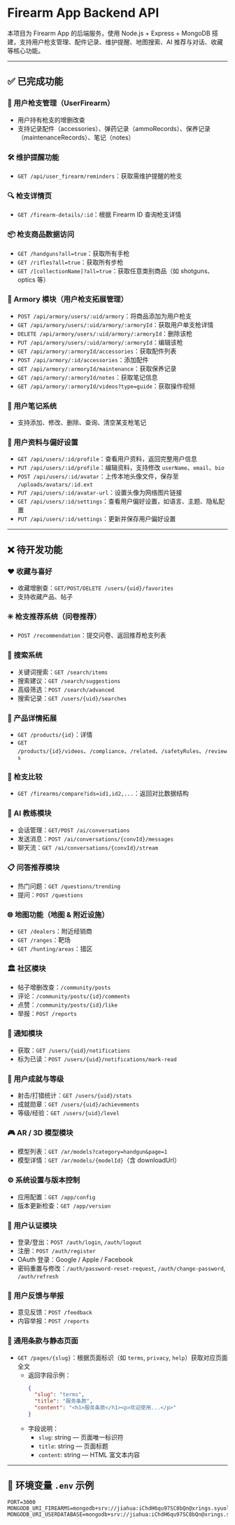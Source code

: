 # Firearm App Backend API

本项目为 Firearm App 的后端服务，使用 Node.js + Express + MongoDB 搭建，支持用户枪支管理、配件记录、维护提醒、地图搜索、AI 推荐与对话、收藏等核心功能。

---

## ✅ 已完成功能

### 🔫 用户枪支管理（UserFirearm）
- 用户持有枪支的增删改查
- 支持记录配件（accessories）、弹药记录（ammoRecords）、保养记录（maintenanceRecords）、笔记（notes）

### 🛠️ 维护提醒功能
- `GET /api/user_firearm/reminders`：获取需维护提醒的枪支

### 🔍 枪支详情页
- `GET /firearm-details/:id`：根据 Firearm ID 查询枪支详情

### 📦 枪支商品数据访问
- `GET /handguns?all=true`：获取所有手枪
- `GET /rifles?all=true`：获取所有步枪
- `GET /[collectionName]?all=true`：获取任意类别商品（如 shotguns、optics 等）

### 🧰 Armory 模块（用户枪支拓展管理）
- `POST /api/armory/users/:uid/armory`：将商品添加为用户枪支
- `GET /api/armory/users/:uid/armory/:armoryId`：获取用户单支枪详情
- `DELETE /api/armory/users/:uid/armory/:armoryId`：删除该枪
- `PUT /api/armory/users/:uid/armory/:armoryId`：编辑该枪
- `GET /api/armory/:armoryId/accessories`：获取配件列表
- `POST /api/armory/:id/accessories`：添加配件
- `GET /api/armory/:armoryId/maintenance`：获取保养记录
- `GET /api/armory/:armoryId/notes`：获取笔记信息
- `GET /api/armory/:armoryId/videos?type=guide`：获取操作视频

### 📝 用户笔记系统
- 支持添加、修改、删除、查询、清空某支枪笔记

### 👤 用户资料与偏好设置
- `GET /api/users/:id/profile`：查看用户资料，返回完整用户信息
- `PUT /api/users/:id/profile`：编辑资料，支持修改 `userName`、`email`、`bio`
- `POST /api/users/:id/avatar`：上传本地头像文件，保存至 `/uploads/avatars/:id.ext`
- `PUT /api/users/:id/avatar-url`：设置头像为网络图片链接
- `GET /api/users/:id/settings`：查看用户偏好设置，如语言、主题、隐私配置
- `PUT /api/users/:id/settings`：更新并保存用户偏好设置

---

## ❌ 待开发功能


### ❤️ 收藏与喜好
- 收藏增删查：`GET/POST/DELETE /users/{uid}/favorites`
- 支持收藏产品、帖子

### ✳️ 枪支推荐系统（问卷推荐）
- `POST /recommendation`：提交问卷、返回推荐枪支列表

### 🔎 搜索系统
- 关键词搜索：`GET /search/items`
- 搜索建议：`GET /search/suggestions`
- 高级筛选：`POST /search/advanced`
- 搜索记录：`GET /users/{uid}/searches`

### 🎯 产品详情拓展
- `GET /products/{id}`：详情
- `GET /products/{id}/videos`、`/compliance`、`/related`、`/safetyRules`、`/reviews`

### 🔁 枪支比较
- `GET /firearms/compare?ids=id1,id2,...`：返回对比数据结构

### 🧠 AI 教练模块
- 会话管理：`GET/POST /ai/conversations`
- 发送消息：`POST /ai/conversations/{convId}/messages`
- 聊天流：`GET /ai/conversations/{convId}/stream`

### 📋 问答推荐模块
- 热门问题：`GET /questions/trending`
- 提问：`POST /questions`

### 🌐 地图功能（地图 & 附近设施）
- `GET /dealers`：附近经销商
- `GET /ranges`：靶场
- `GET /hunting/areas`：猎区

### 🏛️ 社区模块
- 帖子增删改查：`/community/posts`
- 评论：`/community/posts/{id}/comments`
- 点赞：`/community/posts/{id}/like`
- 举报：`POST /reports`

### 🔔 通知模块
- 获取：`GET /users/{uid}/notifications`
- 标为已读：`POST /users/{uid}/notifications/mark-read`

### 🧾 用户成就与等级
- 射击/打猎统计：`GET /users/{uid}/stats`
- 成就勋章：`GET /users/{uid}/achievements`
- 等级/经验：`GET /users/{uid}/level`

### 🎮 AR / 3D 模型模块
- 模型列表：`GET /ar/models?category=handgun&page=1`
- 模型详情：`GET /ar/models/{modelId}`（含 downloadUrl）

### ⚙️ 系统设置与版本控制
- 应用配置：`GET /app/config`
- 版本更新检查：`GET /app/version`

### 🔐 用户认证模块
- 登录/登出：`POST /auth/login`, `/auth/logout`
- 注册：`POST /auth/register`
- OAuth 登录：Google / Apple / Facebook
- 密码重置与修改：`/auth/password-reset-request`, `/auth/change-password`, `/auth/refresh`

### 📣 用户反馈与举报
- 意见反馈：`POST /feedback`
- 内容举报：`POST /reports`

### 📄 通用条款与静态页面
- `GET /pages/{slug}`：根据页面标识（如 `terms`, `privacy`, `help`）获取对应页面全文  
  - 返回字段示例：
    ```json
    {
      "slug": "terms",
      "title": "服务条款",
      "content": "<h1>服务条款</h1><p>欢迎使用...</p>"
    }
    ```
  - 字段说明：
    - `slug`: string — 页面唯一标识符
    - `title`: string — 页面标题
    - `content`: string — HTML 富文本内容

---

## 📁 环境变量 `.env` 示例

```env
PORT=3000
MONGODB_URI_FIREARMS=mongodb+srv://jiahua:iChdH6qu97SC8bQn@xrings.syuol.mongodb.net/Firearms
MONGODB_URI_USERDATABASE=mongodb+srv://jiahua:iChdH6qu97SC8bQn@xrings.syuol.mongodb.net/userDatabase
